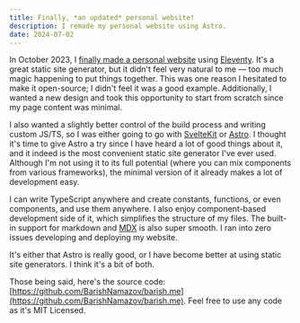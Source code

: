 ```yaml
---
title: Finally, *an updated* personal website!
description: I remade my personal website using Astro.
date: 2024-07-02
---
```


In October 2023, I [finally made a personal website](./finally-website)
using [Eleventy](https://www.11ty.dev/). It's a great static site generator,
but it didn't feel very natural to me — too much magic happening to put things
together. This was one reason I hesitated to make it open-source; I didn't feel
it was a good example. Additionally, I wanted a new design and took this
opportunity to start from scratch since my page content was minimal.

I also wanted a slightly better control of the build process and writing
custom JS/TS, so I was either going to go with [SvelteKit](https://svelte.dev/)
or [Astro](https://astro.build/). I thought it's time to give Astro a try since
I have heard a lot of good things about it, and it indeed is the most convenient
static site generator I've ever used. Although I'm not using it to its full
potential (where you can mix components from various frameworks),
the minimal version of it already makes a lot of development easy.

I can write TypeScript anywhere and create constants, functions,
or even components, and use them anywhere. I also enjoy component-based development
side of it, which simplifies the structure of my files. The built-in support for markdown
and [MDX](https://mdxjs.com/) is also super smooth.
I ran into zero issues developing and deploying my website.

It's either that Astro is really good, or I have become better at using static site
generators. I think it's a bit of both.

Those being said, here's the source code:
[https://github.com/BarishNamazov/barish.me](https://github.com/BarishNamazov/barish.me).
Feel free to use any code as it's MIT Licensed.
